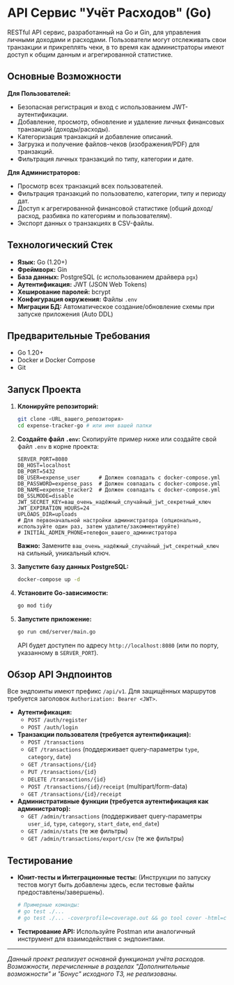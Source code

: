 # API Сервис "Учёт Расходов" (Go)

RESTful API сервис, разработанный на Go и Gin, для управления личными доходами и расходами. Пользователи могут отслеживать свои транзакции и прикреплять чеки, в то время как администраторы имеют доступ к общим данным и агрегированной статистике.

## Основные Возможности

**Для Пользователей:**
*   Безопасная регистрация и вход с использованием JWT-аутентификации.
*   Добавление, просмотр, обновление и удаление личных финансовых транзакций (доходы/расходы).
*   Категоризация транзакций и добавление описаний.
*   Загрузка и получение файлов-чеков (изображения/PDF) для транзакций.
*   Фильтрация личных транзакций по типу, категории и дате.

**Для Администраторов:**
*   Просмотр всех транзакций всех пользователей.
*   Фильтрация транзакций по пользователю, категории, типу и периоду дат.
*   Доступ к агрегированной финансовой статистике (общий доход/расход, разбивка по категориям и пользователям).
*   Экспорт данных о транзакциях в CSV-файлы.

## Технологический Стек

*   **Язык:** Go (1.20+)
*   **Фреймворк:** Gin
*   **База данных:** PostgreSQL (с использованием драйвера `pgx`)
*   **Аутентификация:** JWT (JSON Web Tokens)
*   **Хеширование паролей:** bcrypt
*   **Конфигурация окружения:** Файлы `.env`
*   **Миграции БД:** Автоматическое создание/обновление схемы при запуске приложения (Auto DDL)


## Предварительные Требования

*   Go 1.20+
*   Docker и Docker Compose
*   Git

## Запуск Проекта

1.  **Клонируйте репозиторий:**
    ```bash
    git clone <URL_вашего_репозитория>
    cd expense-tracker-go # или имя вашей папки
    ```

2.  **Создайте файл `.env`:**
    Скопируйте пример ниже или создайте свой файл `.env` в корне проекта:
    ```dotenv
    SERVER_PORT=8080
    DB_HOST=localhost
    DB_PORT=5432
    DB_USER=expense_user      # Должен совпадать с docker-compose.yml
    DB_PASSWORD=expense_pass  # Должен совпадать с docker-compose.yml
    DB_NAME=expense_tracker2  # Должен совпадать с docker-compose.yml
    DB_SSLMODE=disable
    JWT_SECRET_KEY=ваш_очень_надёжный_случайный_jwt_секретный_ключ
    JWT_EXPIRATION_HOURS=24
    UPLOADS_DIR=uploads
    # Для первоначальной настройки администратора (опционально, используйте один раз, затем удалите/закомментируйте)
    # INITIAL_ADMIN_PHONE=телефон_вашего_администратора
    ```
    **Важно:** Замените `ваш_очень_надёжный_случайный_jwt_секретный_ключ` на сильный, уникальный ключ.

3.  **Запустите базу данных PostgreSQL:**
    ```bash
    docker-compose up -d
    ```

4.  **Установите Go-зависимости:**
    ```bash
    go mod tidy
    ```

5.  **Запустите приложение:**
    ```bash
    go run cmd/server/main.go
    ```
    API будет доступен по адресу `http://localhost:8080` (или по порту, указанному в `SERVER_PORT`).

## Обзор API Эндпоинтов

Все эндпоинты имеют префикс `/api/v1`. Для защищённых маршрутов требуется заголовок `Authorization: Bearer <JWT>`.

*   **Аутентификация:**
    *   `POST /auth/register`
    *   `POST /auth/login`
*   **Транзакции пользователя (требуется аутентификация):**
    *   `POST /transactions`
    *   `GET /transactions` (поддерживает query-параметры `type`, `category`, `date`)
    *   `GET /transactions/{id}`
    *   `PUT /transactions/{id}`
    *   `DELETE /transactions/{id}`
    *   `POST /transactions/{id}/receipt` (multipart/form-data)
    *   `GET /transactions/{id}/receipt`
*   **Административные функции (требуется аутентификация как администратор):**
    *   `GET /admin/transactions` (поддерживает query-параметры `user_id`, `type`, `category`, `start_date`, `end_date`)
    *   `GET /admin/stats` (те же фильтры)
    *   `GET /admin/transactions/export/csv` (те же фильтры)

## Тестирование

*   **Юнит-тесты и Интеграционные тесты:** (Инструкции по запуску тестов могут быть добавлены здесь, если тестовые файлы предоставлены/завершены).
    ```bash
    # Примерные команды:
    # go test ./...
    # go test ./... -coverprofile=coverage.out && go tool cover -html=coverage.out
    ```
*   **Тестирование API:** Используйте Postman или аналогичный инструмент для взаимодействия с эндпоинтами.

---

*Данный проект реализует основной функционал учёта расходов. Возможности, перечисленные в разделах "Дополнительные возможности" и "Бонус" исходного ТЗ, не реализованы.*